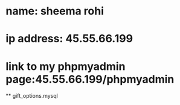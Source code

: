 # name: sheema rohi

# ip address: 45.55.66.199

# link to my phpmyadmin page:45.55.66.199/phpmyadmin

** gift_options.mysql
